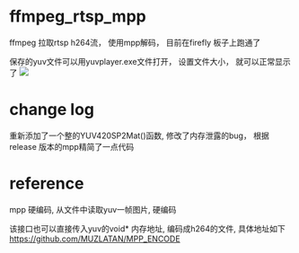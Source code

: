 # ffmpeg_rtsp_mpp
ffmpeg 拉取rtsp h264流， 使用mpp解码， 目前在firefly 板子上跑通了

保存的yuv文件可以用yuvplayer.exe文件打开， 设置文件大小， 就可以正常显示了
![](./yuv.jpg)


# change log
重新添加了一个整的YUV420SP2Mat()函数, 修改了内存泄露的bug， 根据release 版本的mpp精简了一点代码


# reference
mpp 硬编码, 从文件中读取yuv一帧图片, 硬编码

该接口也可以直接传入yuv的void*  内存地址, 编码成h264的文件, 具体地址如下
https://github.com/MUZLATAN/MPP_ENCODE
